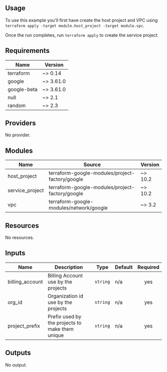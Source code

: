 ## Usage

To use this example you'll first have create the host project and VPC using `terraform apply -target module.host_project -target module.vpc`.

Once the run completes, run `terraform apply` to create the service project.
## Requirements
| Name        | Version   |
| ----------- | --------- |
| terraform   | ~> 0.14   |
| google      | ~> 3.61.0 |
| google-beta | ~> 3.61.0 |
| null        | ~> 2.1    |
| random      | ~> 2.3    |

## Providers

No provider.

## Modules

| Name            | Source                                          | Version |
| --------------- | ----------------------------------------------- | ------- |
| host_project    | terraform-google-modules/project-factory/google | ~> 10.2 |
| service_project | terraform-google-modules/project-factory/google | ~> 10.2 |
| vpc             | terraform-google-modules/network/google         | ~> 3.2  |

## Resources

No resources.

## Inputs

| Name             | Description                                     | Type     | Default | Required |
| ---------------- | ----------------------------------------------- | -------- | ------- | :------: |
| billing\_account | Billing Account use by the projects             | `string` | n/a     |   yes    |
| org\_id          | Organization id use by the projects             | `string` | n/a     |   yes    |
| project\_prefix  | Prefix used by the projects to make them unique | `string` | n/a     |   yes    |

## Outputs

No output.
